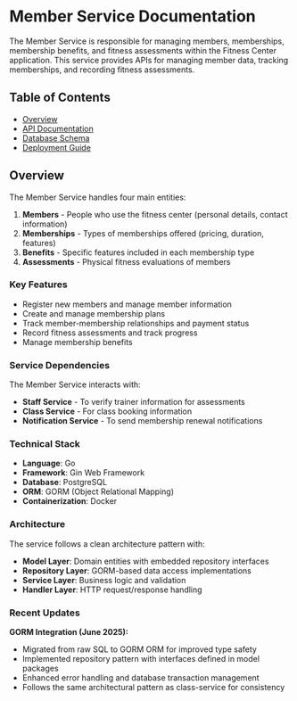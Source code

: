 # Member Service Documentation

The Member Service is responsible for managing members, memberships, membership benefits, and fitness assessments within the Fitness Center application. This service provides APIs for managing member data, tracking memberships, and recording fitness assessments.

## Table of Contents

- [Overview](#overview)
- [API Documentation](API.md)
- [Database Schema](DATABASE.md)
- [Deployment Guide](DEPLOYMENT.md)

## Overview

The Member Service handles four main entities:

1. **Members** - People who use the fitness center (personal details, contact information)
2. **Memberships** - Types of memberships offered (pricing, duration, features)
3. **Benefits** - Specific features included in each membership type
4. **Assessments** - Physical fitness evaluations of members

### Key Features

- Register new members and manage member information
- Create and manage membership plans
- Track member-membership relationships and payment status
- Record fitness assessments and track progress
- Manage membership benefits

### Service Dependencies

The Member Service interacts with:

- **Staff Service** - To verify trainer information for assessments
- **Class Service** - For class booking information
- **Notification Service** - To send membership renewal notifications

### Technical Stack

- **Language**: Go
- **Framework**: Gin Web Framework
- **Database**: PostgreSQL
- **ORM**: GORM (Object Relational Mapping)
- **Containerization**: Docker

### Architecture

The service follows a clean architecture pattern with:

- **Model Layer**: Domain entities with embedded repository interfaces
- **Repository Layer**: GORM-based data access implementations
- **Service Layer**: Business logic and validation
- **Handler Layer**: HTTP request/response handling

### Recent Updates

**GORM Integration (June 2025):**
- Migrated from raw SQL to GORM ORM for improved type safety
- Implemented repository pattern with interfaces defined in model packages
- Enhanced error handling and database transaction management
- Follows the same architectural pattern as class-service for consistency
